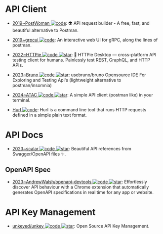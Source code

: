 # API Client

- [2019~PostWoman ![code](https://ng-tech.icu/assets/code.svg)](https://github.com/liyasthomas/postwoman): 👽 API request builder - A free, fast, and beautiful alternative to Postman.

- [2019~grpcui ![code](https://ng-tech.icu/assets/code.svg)](https://github.com/fullstorydev/grpcui): An interactive web UI for gRPC, along the lines of postman.

- [2022~HTTPie ![code](https://ng-tech.icu/assets/code.svg) ![star](https://img.shields.io/github/stars/httpie/desktop)](https://github.com/httpie/desktop): 🚀 HTTPie Desktop — cross-platform API testing client for humans. Painlessly test REST, GraphQL, and HTTP APIs.

- [2023~Bruno ![code](https://ng-tech.icu/assets/code.svg) ![star](https://img.shields.io/github/stars/usebruno/bruno)](https://github.com/usebruno/bruno): usebruno/bruno Opensource IDE For Exploring and Testing Api's (lightweight alternative to postman/insomnia)

- [2024~ATAC ![code](https://ng-tech.icu/assets/code.svg) ![star](https://img.shields.io/github/stars/Julien-cpsn/ATAC)](https://github.com/Julien-cpsn/ATAC): A simple API client (postman like) in your terminal.

- [Hurl ![code](https://ng-tech.icu/assets/code.svg)](https://github.com/Orange-OpenSource/hurl): Hurl is a command line tool that runs HTTP requests defined in a simple plain text format.

# API Docs

- [2023~scalar ![code](https://ng-tech.icu/assets/code.svg) ![star](https://img.shields.io/github/stars/scalar/scalar)](https://github.com/scalar/scalar): Beautiful API references from Swagger/OpenAPI files ✨.

## OpenAPI Spec

- [2023~AndrewWalsh/openapi-devtools ![code](https://ng-tech.icu/assets/code.svg) ![star](https://img.shields.io/github/stars/AndrewWalsh/openapi-devtools)](https://github.com/AndrewWalsh/openapi-devtools): Effortlessly discover API behaviour with a Chrome extension that automatically generates OpenAPI specifications in real time for any app or website.

# API Key Management

- [unkeyed/unkey ![code](https://ng-tech.icu/assets/code.svg) ![star](https://img.shields.io/github/stars/unkeyed/unkey)](https://github.com/unkeyed/unkey): Open Source API Key Management.
